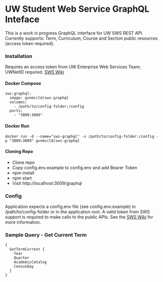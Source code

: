 # UW Student Web Service GraphQL Inteface

This is a work in progress GraphQL interface for UW SWS REST API.  Currently supports: Term, Curriculum, Course and Section public resources (access token required).

### Installation

Requires an access token from UW Enterprise Web Services Team; UWNetID required. [SWS Wiki](https://wiki.cac.washington.edu/display/studentservices/Student+Web+Service)

#### Docker Compose

```
sws-graphql:
  image: gvnmccld/sws-graphql
  volumes:
    - /path/to/config-folder:/config
  ports:
    - "3009:3009"
```

#### Docker Run

```
docker run -d --name="sws-graphql" -v /path/to/config-folder:/config -p "3009:3009" gvnmccld/sws-graphql
```

#### Cloning Repo 

- Clone repo
- Copy config.env.example to config.env and add Bearer Token
- npm install
- npm start
- Visit http://localhost:3009/graphql

### Config

Application expects a config.env file (see config.env.example) in /path/to/config-folder or in the application root.  A valid token from SWS support is required to make calls to the public APIs. See the [SWS Wiki](https://wiki.cac.washington.edu/display/studentservices/Student+Web+Service) for more information.

### Sample Query - Get Current Term

```
{
  GetTermCurrent {
    Year
    Quarter
    AcademicCatalog
    CensusDay
  }
}
```
